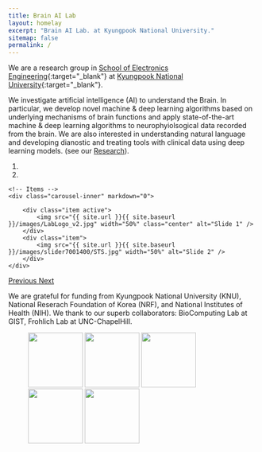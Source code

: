 ```yaml
---
title: Brain AI Lab
layout: homelay
excerpt: "Brain AI Lab. at Kyungpook National University."
sitemap: false
permalink: /
---
```


We are a research group in [School of Electronics Engineering](https://see.knu.ac.kr/eng/){:target="_blank"} at [Kyungpook National University](https://eng.knu.ac.kr/eng){:target="_blank"}.

We investigate artificial intelligence (AI) to understand the Brain. In particular, we develop novel machine & deep learning algorithms based on underlying mechanisms of brain functions and apply state-of-the-art machine & deep learning algorithms to neurophyiolsogical data recorded from the brain. We are also interested in understanding natural language and developing dianostic and treating tools with clinical data using deep learning models. (see our [Research](research)).

<div markdown="0" id="carousel" class="carousel slide" data-ride="carousel" data-interval="5000" data-pause="hover" >
    <!-- Menu -->
    <ol class="carousel-indicators">
        <li data-target="#carousel" data-slide-to="0" class="active"></li>
        <li data-target="#carousel" data-slide-to="1"></li>
    </ol>

    <!-- Items -->
    <div class="carousel-inner" markdown="0">

        <div class="item active">
            <img src="{{ site.url }}{{ site.baseurl }}/images/LabLogo_v2.jpg" width="50%" class="center" alt="Slide 1" />
        </div>
        <div class="item">
            <img src="{{ site.url }}{{ site.baseurl }}/images/slider7001400/STS.jpg" width="50%" alt="Slide 2" />
        </div>     
    </div>
  <a class="left carousel-control" href="#carousel" role="button" data-slide="prev">
    <span class="glyphicon glyphicon-chevron-left" aria-hidden="true"></span>
    <span class="sr-only">Previous</span>
  </a>
  <a class="right carousel-control" href="#carousel" role="button" data-slide="next">
    <span class="glyphicon glyphicon-chevron-right" aria-hidden="true"></span>
    <span class="sr-only">Next</span>
  </a>
</div>



We are grateful for funding from Kyungpook National University (KNU), National Reserach Foundation of Korea (NRF), and National Institutes of Health (NIH).
We thank to our superb collaborators: BioComputing Lab at GIST, Frohlich Lab at UNC-ChapelHill.

<figure class="fourth">
  <img src="{{ site.url }}{{ site.baseurl }}/images/logopic/Logo_KNU.jpg" style="width: 110px">
  <img src="{{ site.url }}{{ site.baseurl }}/images/logopic/Logo_NRF.jpg" style="width: 110px">
  <img src="{{ site.url }}{{ site.baseurl }}/images/logopic/Logo_NIH.jpg" style="width: 110px">
   <img src="{{ site.url }}{{ site.baseurl }}/images/logopic/Logo_GIST.jpg" style="width: 110px">
    <img src="{{ site.url }}{{ site.baseurl }}/images/logopic/Logo_UNC.jpg" style="width: 110px">
</figure>

